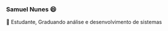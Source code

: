 

<!--
### Samuel Nunes
**samuelikz/samuelikz** is a ✨ _special_ ✨ repository because its `README.md` (this file) appears on your GitHub profile.

Here are some ideas to get you started:

- 🔭 I’m currently working on ...
- 🌱 I’m currently learning ...
- 👯 I’m looking to collaborate on ...
- 🤔 I’m looking for help with ...
- 💬 Ask me about ...
- 📫 How to reach me: ...
- 😄 Pronouns: ...
- ⚡ Fun fact: ...

### console.log

- [x] Postman
- [x] insomnia
- [x] Vscode
- [x] SublimeText
- [ ] Outros

-->
### Samuel Nunes 😄
<p align="justify"> 💬 Estudante, Graduando análise e desenvolvimento de sistemas </p>

